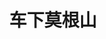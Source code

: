 ---
layout: work-detail
title: "车下莫根山"
sort_by_date: "2019-11-16"
work_details:
  title: "车下莫根山"
  location: "Haymarket Theater"
  date: "2019年11月16日"
  banner_image: "/assets/imgs/works/2019-the-ride-down-mt-morgan/the-ride-down-mt-morgan-banner.jpg"
  poster_image: "/assets/imgs/works/2019-the-ride-down-mt-morgan/the-ride-down-mt-morgan-poster.jpg"
  introduction: "莱曼是一位精明能干、巧舌如簧的保险业大亨。在莱曼光鲜亮丽的事业背后，隐藏着一个不为人知的秘密：他同时与两位女士保持着婚姻关系。因为一次耐人寻味的莫根山车祸，莱曼被送进了重症病房，他的两位妻子也在这里不期而遇。究竟是什么阻止着莱曼在她们之间做出选择？面对爱情与道德的冲突，激情与责任的碰撞，他将何去何从？一场现实与回忆的协奏曲，在莱曼的病床前徐徐拉开帷幕……"
  production_team:
    - page_title: "主要演员"
      members:
        - name: "莱曼"
          person: "沈诗哲"
        - name: "希奥"
          person: "李雅馨"
        - name: "蕾娅"
          person: "王逸帆"
        - name: "洛根"
          person: "黄绪昕"
        - name: "贝西"
          person: "谢瑨"
        - name: "汤姆"
          person: "刘天泽"
    - page_title: "导演制作团队"
      members:
        - name: "制作人"
          person: "王艳秋"
        - name: "导演"
          person: "董仕"
        - name: "副导演"
          person: "陈思源"
        - name: "舞台监督"
          person: "孙研"
        - name: "舞台监督助理"
          person: "李云琦"
        - name: "表演指导"
          person: "沈学思"
        - name: "表演指导"
          person: "李周嘉"
        - name: "表演指导"
          person: "李泽宇"
        - name: "表演指导"
          person: "孙研"
    - page_title: "后台"
      members:
        - name: "灯光"
          person: "周梓桐"
        - name: "灯光"
          person: "卢樱丹"
        - name: "音效"
          person: "刘小叶"
        - name: "舞台美术"
          person: "曾月"
        - name: "舞台美术"
          person: "李泽宇"
        - name: "平面设计"
          person: "柴子娴"
        - name: "服装"
          person: "李佳琦"
        - name: "服装"
          person: "李周嘉"
        - name: "化妆"
          person: "虞杉"
        - name: "化妆"
          person: "李佳琦"
        - name: "化妆"
          person: "李周嘉"
        - name: "摄影"
          person: "张若鹏"
        - name: "摄像"
          person: "黄世阳"
        - name: "摄像"
          person: "张馨元"
        - name: "摄像"
          person: "范子宜"
        - name: "现场摄影"
          person: "张小"
        - name: "现场摄影"
          person: "Jerry Li"
        - name: "现场摄影"
          person: "Jeremy Bao"
  youtube_video: "QLRztReSL3U"
  photos:
    - image: "/assets/imgs/works/2019-the-ride-down-mt-morgan/stage1.jpg"
      size: "large"
      caption: "演出剧照"
    - image: "/assets/imgs/works/2019-the-ride-down-mt-morgan/stage2.jpg"
      size: "large"
      caption: "演出剧照"
    - image: "/assets/imgs/works/2019-the-ride-down-mt-morgan/stage3.jpg"
      size: "large"
      caption: "演出剧照"
    - image: "/assets/imgs/works/2019-the-ride-down-mt-morgan/curtain-call.jpeg"
      caption: "谢幕"
      size: "large"
    - image: "/assets/imgs/works/2019-the-ride-down-mt-morgan/final-makeup1.jpg"
      caption: "定妆照"
      size: "medium"
    - image: "/assets/imgs/works/2019-the-ride-down-mt-morgan/final-makeup2.jpg"
      caption: "定妆照"
      size: "medium"
---